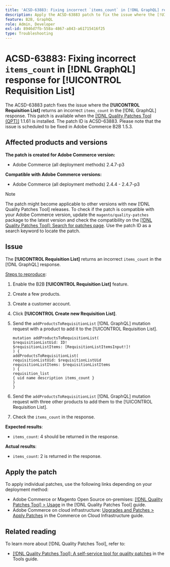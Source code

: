 ```yaml
---
title: 'ACSD-63883: Fixing incorrect `items_count` in [!DNL GraphQL] response for [!UICONTROL Requisition List]'
description: Apply the ACSD-63883 patch to fix the issue where the [!UICONTROL Requisition List] returns an incorrect `items_count` in the [!DNL GraphQL] response.
feature: B2B, GraphQL
role: Admin, Developer
exl-id: 8946d7fb-558a-4867-a843-a61715416f25
type: Troubleshooting
---
```

# ACSD-63883: Fixing incorrect `items_count` in [!DNL GraphQL] response for [!UICONTROL Requisition List]

The ACSD-63883 patch fixes the issue where the **[!UICONTROL Requisition List]** returns an incorrect `items_count` in the [!DNL GraphQL] response. This patch is available when the [[!DNL Quality Patches Tool (QPT)]](/help/tools/quality-patches-tool/quality-patches-tool-to-self-serve-quality-patches.md) 1.1.61 is installed. The patch ID is ACSD-63883. Please note that the issue is scheduled to be fixed in Adobe Commerce B2B 1.5.3.

## Affected products and versions

**The patch is created for Adobe Commerce version:**

* Adobe Commerce (all deployment methods) 2.4.7-p3

**Compatible with Adobe Commerce versions:**

* Adobe Commerce (all deployment methods) 2.4.4 - 2.4.7-p3

>[!NOTE]
>
>The patch might become applicable to other versions with new [!DNL Quality Patches Tool] releases. To check if the patch is compatible with your Adobe Commerce version, update the `magento/quality-patches` package to the latest version and check the compatibility on the [[!DNL Quality Patches Tool]: Search for patches page](https://experienceleague.adobe.com/tools/commerce-quality-patches/index.html). Use the patch ID as a search keyword to locate the patch.

## Issue

The **[!UICONTROL Requisition List]** returns an incorrect `items_count` in the [!DNL GraphQL] response.


<u>Steps to reproduce</u>:

1. Enable the B2B **[!UICONTROL Requisition List]** feature.
1. Create a few products.
1. Create a customer account.
1. Click **[!UICONTROL Create new Requisition List]**.
1. Send the `addProductsToRequisitionList` [!DNL GraphQL] mutation request with a product to add it to the [!UICONTROL Requisition List].

    ```
    mutation addProductsToRequisitionList(
    $requisitionListUid: ID!
    $requisitionListItems: [RequisitionListItemsInput!]!
    ) {
    addProductsToRequisitionList(
    requisitionListUid: $requisitionListUid
    requisitionListItems: $requisitionListItems
    ) {
    requisition_list
    { uid name description items_count }
    }
    }
    ```

1. Send the `addProductsToRequisitionList` [!DNL GraphQL] mutation request with three other products to add them to the [!UICONTROL Requisition List].
1. Check the `items_count` in the response.

**Expected results**: 

* `items_count`: 4 should be returned in the response.

**Actual results**:

* `items_count`: 2 is returned in the response.

## Apply the patch

To apply individual patches, use the following links depending on your deployment method:

* Adobe Commerce or Magento Open Source on-premises: [[!DNL Quality Patches Tool] > Usage](/help/tools/quality-patches-tool/usage.md) in the [!DNL Quality Patches Tool] guide.
* Adobe Commerce on cloud infrastructure: [Upgrades and Patches > Apply Patches](https://experienceleague.adobe.com/docs/commerce-cloud-service/user-guide/develop/upgrade/apply-patches.html) in the Commerce on Cloud Infrastructure guide.


## Related reading

To learn more about [!DNL Quality Patches Tool], refer to:

* [[!DNL Quality Patches Tool]: A self-service tool for quality patches](/help/tools/quality-patches-tool/quality-patches-tool-to-self-serve-quality-patches.md) in the Tools guide.
